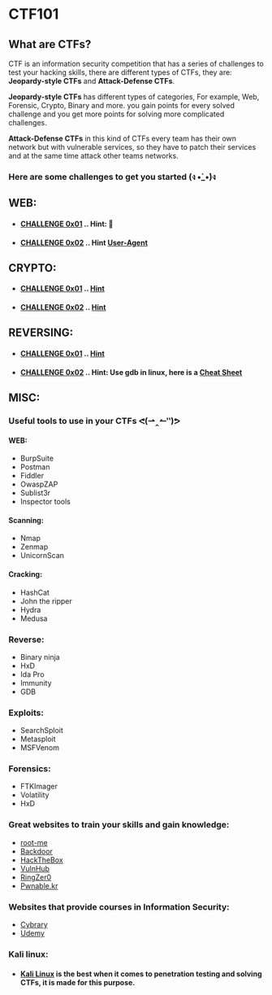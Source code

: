 # CTF101

## What are CTFs?

CTF is an information security competition that has a series of challenges to test your hacking skills, there are different types of CTFs, they are:
**Jeopardy-style CTFs** and **Attack-Defense CTFs**.

**Jeopardy-style CTFs** has different types of categories, For example, Web, Forensic, Crypto, Binary and more.
you gain points for every solved challenge and you get more points for solving more complicated challenges.

**Attack-Defense CTFs** in this kind of CTFs every team has their own network but with vulnerable services, so they have to patch their services and at the same time attack other teams networks.

### Here are some challenges to get you started (ง •̀_•́)ง

## WEB:
- #### [CHALLENGE 0x01](http://hack.bckdr.in/2013-WEB-50/getflag.php) .. Hint: 🍪
- #### [CHALLENGE 0x02](http://hack.bckdr.in/BRWSR/) .. Hint [User-Agent](https://en.wikipedia.org/wiki/User_agent)

## CRYPTO:
- #### [CHALLENGE 0x01](https://github.com/B4ss4m/CTF101/blob/master/Crypto%20Challenge.md) .. [Hint](http://southernshakespearefestival.org/wp-content/uploads/2016/08/Caesar-Salad-768x665.jpg)
- #### [CHALLENGE 0x02](https://github.com/B4ss4m/CTF101/blob/master/Decrypt%20Me!!.md) .. [Hint](https://static.comicvine.com/uploads/scale_small/5/58127/1220284-441px_samuel_morse_1840.jpg)

## REVERSING:
- #### [CHALLENGE 0x01](https://backdoor.sdslabs.co/challenges/2013-BIN-50) .. [Hint](https://www.lifewire.com/strings-linux-command-4093452)
- #### [CHALLENGE 0x02](https://backdoor.sdslabs.co/challenges/HIDE-MEDIUM) .. Hint: Use gdb in linux, here is a [Cheat Sheet](https://darkdust.net/files/GDB%20Cheat%20Sheet.pdf)

## MISC:






### Useful tools to use in your CTFs ᕙ(⇀‸↼‶)ᕗ

#### WEB:
- BurpSuite
- Postman
- Fiddler
- OwaspZAP
- Sublist3r
- Inspector tools

#### Scanning:
- Nmap
- Zenmap
- UnicornScan

#### Cracking:
- HashCat
- John the ripper
- Hydra
- Medusa

### Reverse:
- Binary ninja
- HxD
- Ida Pro
- Immunity
- GDB

### Exploits:
- SearchSploit
- Metasploit
- MSFVenom

### Forensics:
- FTKImager
- Volatility
- HxD

### Great websites to train your skills and gain knowledge:

- [root-me](https://root-me.org/)
- [Backdoor](https://backdoor.sdslabs.co/)
- [HackTheBox](https://www.hackthebox.eu/)
- [VulnHub](https://www.vulnhub.com/)
- [RingZer0](https://ringzer0team.com/)
- [Pwnable.kr](http://pwnable.kr/)

### Websites that provide courses in Information Security:
- [Cybrary](https://cybrary.it/)
- [Udemy](https://www.udemy.com/)
### Kali linux:
- #### [Kali Linux](https://www.kali.org/downloads/) is the best when it comes to penetration testing and solving CTFs, it is made for this purpose.
